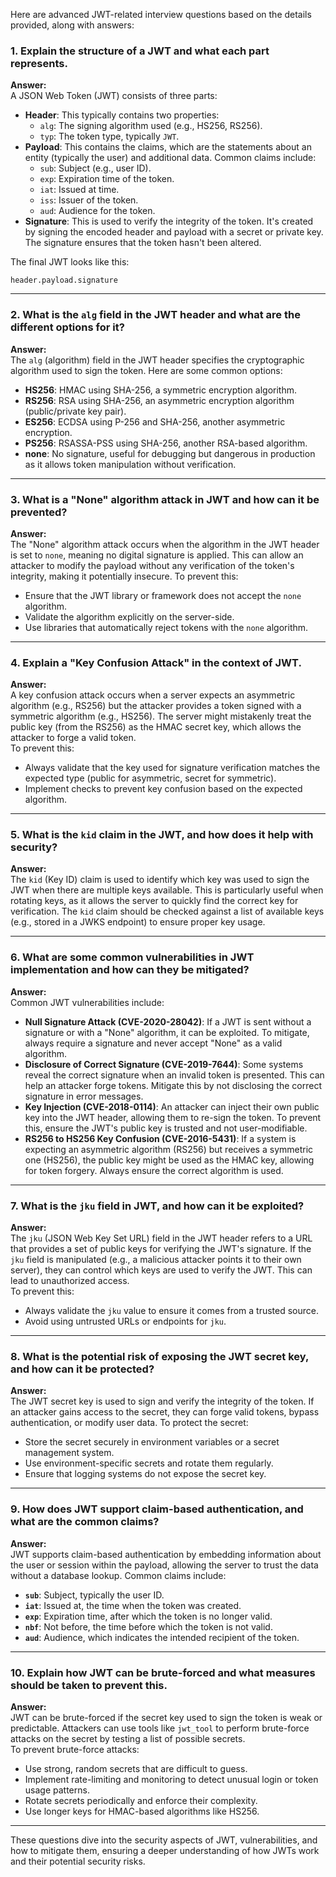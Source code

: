 Here are advanced JWT-related interview questions based on the details provided, along with answers:

### 1. **Explain the structure of a JWT and what each part represents.**
   **Answer:**  
   A JSON Web Token (JWT) consists of three parts:
   - **Header**: This typically contains two properties:
     - `alg`: The signing algorithm used (e.g., HS256, RS256).
     - `typ`: The token type, typically `JWT`.
   - **Payload**: This contains the claims, which are the statements about an entity (typically the user) and additional data. Common claims include:
     - `sub`: Subject (e.g., user ID).
     - `exp`: Expiration time of the token.
     - `iat`: Issued at time.
     - `iss`: Issuer of the token.
     - `aud`: Audience for the token.
   - **Signature**: This is used to verify the integrity of the token. It's created by signing the encoded header and payload with a secret or private key. The signature ensures that the token hasn't been altered.

   The final JWT looks like this:
   ```
   header.payload.signature
   ```

---

### 2. **What is the `alg` field in the JWT header and what are the different options for it?**
   **Answer:**  
   The `alg` (algorithm) field in the JWT header specifies the cryptographic algorithm used to sign the token. Here are some common options:
   - **HS256**: HMAC using SHA-256, a symmetric encryption algorithm.
   - **RS256**: RSA using SHA-256, an asymmetric encryption algorithm (public/private key pair).
   - **ES256**: ECDSA using P-256 and SHA-256, another asymmetric encryption.
   - **PS256**: RSASSA-PSS using SHA-256, another RSA-based algorithm.
   - **none**: No signature, useful for debugging but dangerous in production as it allows token manipulation without verification.

---

### 3. **What is a "None" algorithm attack in JWT and how can it be prevented?**
   **Answer:**  
   The "None" algorithm attack occurs when the algorithm in the JWT header is set to `none`, meaning no digital signature is applied. This can allow an attacker to modify the payload without any verification of the token's integrity, making it potentially insecure. To prevent this:
   - Ensure that the JWT library or framework does not accept the `none` algorithm.
   - Validate the algorithm explicitly on the server-side.
   - Use libraries that automatically reject tokens with the `none` algorithm.

---

### 4. **Explain a "Key Confusion Attack" in the context of JWT.**
   **Answer:**  
   A key confusion attack occurs when a server expects an asymmetric algorithm (e.g., RS256) but the attacker provides a token signed with a symmetric algorithm (e.g., HS256). The server might mistakenly treat the public key (from the RS256) as the HMAC secret key, which allows the attacker to forge a valid token.  
   To prevent this:
   - Always validate that the key used for signature verification matches the expected type (public for asymmetric, secret for symmetric).
   - Implement checks to prevent key confusion based on the expected algorithm.

---

### 5. **What is the `kid` claim in the JWT, and how does it help with security?**
   **Answer:**  
   The `kid` (Key ID) claim is used to identify which key was used to sign the JWT when there are multiple keys available. This is particularly useful when rotating keys, as it allows the server to quickly find the correct key for verification. The `kid` claim should be checked against a list of available keys (e.g., stored in a JWKS endpoint) to ensure proper key usage.

---

### 6. **What are some common vulnerabilities in JWT implementation and how can they be mitigated?**
   **Answer:**  
   Common JWT vulnerabilities include:
   - **Null Signature Attack (CVE-2020-28042)**: If a JWT is sent without a signature or with a "None" algorithm, it can be exploited. To mitigate, always require a signature and never accept "None" as a valid algorithm.
   - **Disclosure of Correct Signature (CVE-2019-7644)**: Some systems reveal the correct signature when an invalid token is presented. This can help an attacker forge tokens. Mitigate this by not disclosing the correct signature in error messages.
   - **Key Injection (CVE-2018-0114)**: An attacker can inject their own public key into the JWT header, allowing them to re-sign the token. To prevent this, ensure the JWT's public key is trusted and not user-modifiable.
   - **RS256 to HS256 Key Confusion (CVE-2016-5431)**: If a system is expecting an asymmetric algorithm (RS256) but receives a symmetric one (HS256), the public key might be used as the HMAC key, allowing for token forgery. Always ensure the correct algorithm is used.

---

### 7. **What is the `jku` field in JWT, and how can it be exploited?**
   **Answer:**  
   The `jku` (JSON Web Key Set URL) field in the JWT header refers to a URL that provides a set of public keys for verifying the JWT's signature. If the `jku` field is manipulated (e.g., a malicious attacker points it to their own server), they can control which keys are used to verify the JWT. This can lead to unauthorized access.  
   To prevent this:
   - Always validate the `jku` value to ensure it comes from a trusted source.
   - Avoid using untrusted URLs or endpoints for `jku`.

---

### 8. **What is the potential risk of exposing the JWT secret key, and how can it be protected?**
   **Answer:**  
   The JWT secret key is used to sign and verify the integrity of the token. If an attacker gains access to the secret, they can forge valid tokens, bypass authentication, or modify user data. To protect the secret:
   - Store the secret securely in environment variables or a secret management system.
   - Use environment-specific secrets and rotate them regularly.
   - Ensure that logging systems do not expose the secret key.

---

### 9. **How does JWT support claim-based authentication, and what are the common claims?**
   **Answer:**  
   JWT supports claim-based authentication by embedding information about the user or session within the payload, allowing the server to trust the data without a database lookup. Common claims include:
   - **`sub`**: Subject, typically the user ID.
   - **`iat`**: Issued at, the time when the token was created.
   - **`exp`**: Expiration time, after which the token is no longer valid.
   - **`nbf`**: Not before, the time before which the token is not valid.
   - **`aud`**: Audience, which indicates the intended recipient of the token.

---

### 10. **Explain how JWT can be brute-forced and what measures should be taken to prevent this.**
   **Answer:**  
   JWT can be brute-forced if the secret key used to sign the token is weak or predictable. Attackers can use tools like `jwt_tool` to perform brute-force attacks on the secret by testing a list of possible secrets.  
   To prevent brute-force attacks:
   - Use strong, random secrets that are difficult to guess.
   - Implement rate-limiting and monitoring to detect unusual login or token usage patterns.
   - Rotate secrets periodically and enforce their complexity.
   - Use longer keys for HMAC-based algorithms like HS256.

---

These questions dive into the security aspects of JWT, vulnerabilities, and how to mitigate them, ensuring a deeper understanding of how JWTs work and their potential security risks.
